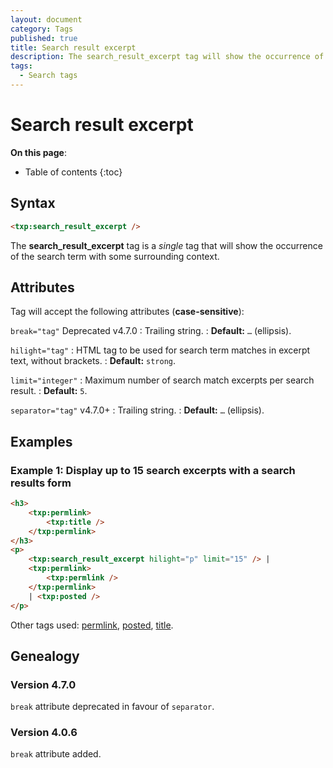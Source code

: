 ```yaml
---
layout: document
category: Tags
published: true
title: Search result excerpt
description: The search_result_excerpt tag will show the occurrence of the search term with some surrounding context.
tags:
  - Search tags
---
```


# Search result excerpt

**On this page**:

* Table of contents
{:toc}

## Syntax

~~~ html
<txp:search_result_excerpt />
~~~

The **search_result_excerpt** tag is a *single* tag that will show the occurrence of the search term with some surrounding context.

## Attributes

Tag will accept the following attributes (**case-sensitive**):

`break="tag"` <span class="footnote error">Deprecated v4.7.0</span>
: Trailing string.
: **Default:** `…` (ellipsis).

`hilight="tag"`
: HTML tag to be used for search term matches in excerpt text, without brackets.
: **Default:** `strong`.

`limit="integer"`
: Maximum number of search match excerpts per search result.
: **Default:** `5`.

`separator="tag"` <span class="footnote warning">v4.7.0+</span>
: Trailing string.
: **Default:** `…` (ellipsis).

## Examples

### Example 1: Display up to 15 search excerpts with a search results form

~~~ html
<h3>
    <txp:permlink>
        <txp:title />
    </txp:permlink>
</h3>
<p>
    <txp:search_result_excerpt hilight="p" limit="15" /> |
    <txp:permlink>
        <txp:permlink />
    </txp:permlink>
    | <txp:posted />
</p>
~~~

Other tags used: [permlink](/tags/permlink), [posted](/tags/posted), [title](/tags/title).

## Genealogy

### Version 4.7.0

`break` attribute deprecated in favour of `separator`.

### Version 4.0.6

`break` attribute added.
